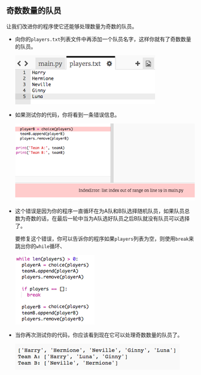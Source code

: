 ## 奇数数量的队员

让我们改进你的程序使它还能够处理数量为奇数的队员。

+ 向你的`players.txt`列表文件中再添加一个队员名字，这样你就有了奇数数量的队员。
    
    ![截图](images/team-luna.png)

+ 如果测试你的代码，你将看到一条错误信息。
    
    ![截图](images/team-error.png)

+ 这个错误是因为你的程序一直循环在为A队和B队选择随机队员，如果队员总数为奇数的话，在最后一轮中当为A队选好队员之后B队就没有队员可以选择了。
    
    要修复这个错误，你可以告诉你的程序如果`players`列表为空，则使用`break`来跳出你的`while`循环、
    
    ![截图](images/team-fix.png)

+ 当你再次测试你的代码，你应该看到现在它可以处理奇数数量的队员了。
    
    ![截图](images/team-fix-test.png)